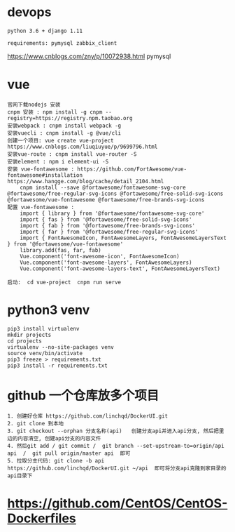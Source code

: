 # devops

    python 3.6 + django 1.11 
    
    requirements: pymysql zabbix_client

https://www.cnblogs.com/zny/p/10072938.html pymysql


# vue
    官网下载nodejs 安装
    cnpm 安装 : npm install -g cnpm --registry=https://registry.npm.taobao.org
    安装webpack : cnpm install webpack -g
    安装vuecli : cnpm install -g @vue/cli
    创建一个项目: vue create vue-project                  https://www.cnblogs.com/liuqiuyue/p/9699796.html
    安装vue-route : cnpm install vue-router -S
    安装element : npm i element-ui -S
    安装 vue-fontawesome : https://github.com/FortAwesome/vue-fontawesome#installation  https://www.hangge.com/blog/cache/detail_2104.html
        cnpm install --save @fortawesome/fontawesome-svg-core @fortawesome/free-regular-svg-icons @fortawesome/free-solid-svg-icons @fortawesome/vue-fontawesome @fortawesome/free-brands-svg-icons
    配置 vue-fontawesome :
        import { library } from '@fortawesome/fontawesome-svg-core'
        import { fas } from '@fortawesome/free-solid-svg-icons'
        import { fab } from '@fortawesome/free-brands-svg-icons'
        import { far } from '@fortawesome/free-regular-svg-icons'
        import { FontAwesomeIcon, FontAwesomeLayers, FontAwesomeLayersText } from '@fortawesome/vue-fontawesome'
        library.add(fas, far, fab)
        Vue.component('font-awesome-icon', FontAwesomeIcon)
        Vue.component('font-awesome-layers', FontAwesomeLayers)
        Vue.component('font-awesome-layers-text', FontAwesomeLayersText)
    
    启动:  cd vue-project  cnpm run serve
# python3 venv
    pip3 install virtualenv
    mkdir projects
    cd projects
    virtualenv --no-site-packages venv
    source venv/bin/activate
    pip3 freeze > requirements.txt 
    pip3 install -r requirements.txt
    
# github 一个仓库放多个项目
    1. 创建好仓库 https://github.com/linchqd/DockerUI.git
    2. git clone 到本地
    3. git checkout --orphan 分支名称(api)   创建分支api并进入api分支, 然后把里边的内容清空, 创建api分支的内容文件
    4. 然后git add / git commit /  git branch --set-upstream-to=origin/api api  /  git pull origin/master api  即可
    5. 拉取分支代码: git clone -b api https://github.com/linchqd/DockerUI.git ~/api  即可将分支api克隆到家目录的api目录下
    
# https://github.com/CentOS/CentOS-Dockerfiles



